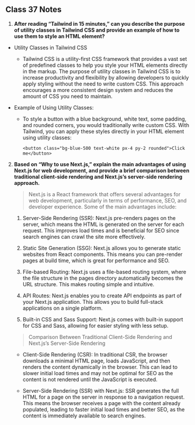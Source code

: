 ## Class 37 Notes

1. **After reading “Tailwind in 15 minutes,” can you describe the purpose of utility classes in Tailwind CSS and provide an example of how to use them to style an HTML element?**

- Utility Classes in Tailwind CSS

  - Tailwind CSS is a utility-first CSS framework that provides a vast set of predefined classes to help you style your HTML elements directly in the markup. The purpose of utility classes in Tailwind CSS is to increase productivity and flexibility by allowing developers to quickly apply styling without the need to write custom CSS. This approach encourages a more consistent design system and reduces the amount of CSS you need to maintain.

- Example of Using Utility Classes:

  - To style a button with a blue background, white text, some padding, and rounded corners, you would traditionally write custom CSS. With Tailwind, you can apply these styles directly in your HTML element using utility classes:

    ```
    <button class="bg-blue-500 text-white px-4 py-2 rounded">Click me</button>
    ```

2. **Based on “Why to use Next.js,” explain the main advantages of using Next.js for web development, and provide a brief comparison between traditional client-side rendering and Next.js’s server-side rendering approach.**

    >Next.js is a React framework that offers several advantages for web development, particularly in terms of performance, SEO, and developer experience. Some of the main advantages include:

    1. Server-Side Rendering (SSR): Next.js pre-renders pages on the server, which means the HTML is generated on the server for each request. This improves load times and is beneficial for SEO since search engines can crawl the site more effectively.

    2. Static Site Generation (SSG): Next.js allows you to generate static websites from React components. This means you can pre-render pages at build time, which is great for performance and SEO.

    3. File-based Routing: Next.js uses a file-based routing system, where the file structure in the pages directory automatically becomes the URL structure. This makes routing simple and intuitive.

    4. API Routes: Next.js enables you to create API endpoints as part of your Next.js application. This allows you to build full-stack applications on a single platform.

    5. Built-in CSS and Sass Support: Next.js comes with built-in support for CSS and Sass, allowing for easier styling with less setup.

    >Comparison Between Traditional Client-Side Rendering and Next.js’s Server-Side Rendering

    - Client-Side Rendering (CSR): In traditional CSR, the browser downloads a minimal HTML page, loads JavaScript, and then renders the content dynamically in the browser. This can lead to slower initial load times and may not be optimal for SEO as the content is not rendered until the JavaScript is executed.

    - Server-Side Rendering (SSR) with Next.js: SSR generates the full HTML for a page on the server in response to a navigation request. This means the browser receives a page with the content already populated, leading to faster initial load times and better SEO, as the content is immediately available to search engines.
